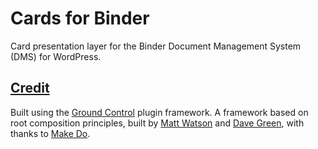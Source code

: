 # Cards for Binder

Card presentation layer for the Binder Document Management System (DMS) for WordPress.

## [Credit](#credit)

Built using the [Ground Control](https://github.com/mwtsn/cards-for-binder) plugin framework. A framework based on root composition principles, built by [Matt Watson](https://github.com/mwtsn/) and [Dave Green](https://github.com/davetgreen/), with thanks to [Make Do](https://www.makedo.net/).
